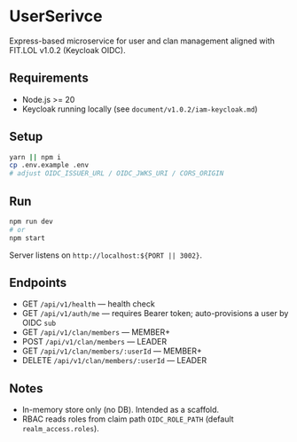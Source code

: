 # UserSerivce

Express-based microservice for user and clan management aligned with FIT.LOL v1.0.2 (Keycloak OIDC).

## Requirements
- Node.js >= 20
- Keycloak running locally (see `document/v1.0.2/iam-keycloak.md`)

## Setup
```bash
yarn || npm i
cp .env.example .env
# adjust OIDC_ISSUER_URL / OIDC_JWKS_URI / CORS_ORIGIN
```

## Run
```bash
npm run dev
# or
npm start
```
Server listens on `http://localhost:${PORT || 3002}`.

## Endpoints
- GET `/api/v1/health` — health check
- GET `/api/v1/auth/me` — requires Bearer token; auto-provisions a user by OIDC `sub`
- GET `/api/v1/clan/members` — MEMBER+
- POST `/api/v1/clan/members` — LEADER
- GET `/api/v1/clan/members/:userId` — MEMBER+
- DELETE `/api/v1/clan/members/:userId` — LEADER

## Notes
- In-memory store only (no DB). Intended as a scaffold.
- RBAC reads roles from claim path `OIDC_ROLE_PATH` (default `realm_access.roles`).
